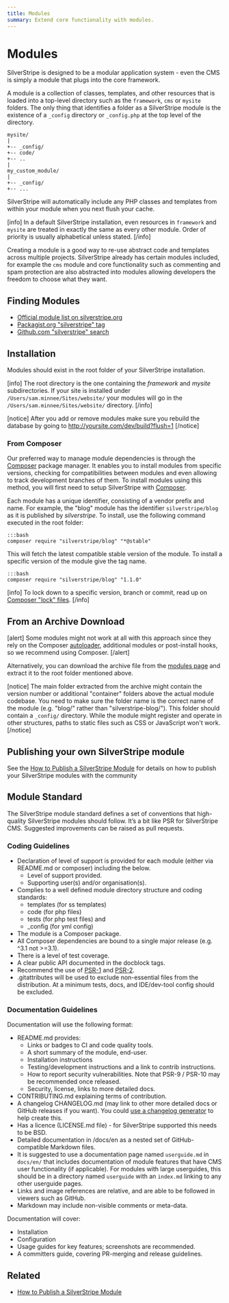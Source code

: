 ```yaml
---
title: Modules
summary: Extend core functionality with modules.
---
```

# Modules

SilverStripe is designed to be a modular application system - even the CMS is simply a module that plugs into the core
framework.

A module is a collection of classes, templates, and other resources that is loaded into a top-level directory such as 
the `framework`, `cms` or `mysite` folders. The only thing that identifies a folder as a SilverStripe module is the 
existence of a `_config` directory or `_config.php` at the top level of the directory.

	mysite/
	|
	+-- _config/
	+-- code/
	+-- ..
	|
	my_custom_module/
	|
	+-- _config/
	+-- ...

SilverStripe will automatically include any PHP classes and templates from within your module when you next flush your
cache.

[info] 
In a default SilverStripe installation, even resources in `framework` and `mysite` are treated in exactly the same as 
every other module. Order of priority is usually alphabetical unless stated.
[/info]

Creating a module is a good way to re-use abstract code and templates across multiple projects. SilverStripe already 
has certain modules included, for example the `cms` module and core functionality such as commenting and spam protection
are also abstracted into modules allowing developers the freedom to choose what they want.


## Finding Modules

* [Official module list on silverstripe.org](http://addons.silverstripe.org/)
* [Packagist.org "silverstripe" tag](https://packagist.org/search/?tags=silverstripe)
* [Github.com "silverstripe" search](https://github.com/search?q=silverstripe&ref=commandbar)

## Installation

Modules should exist in the root folder of your SilverStripe installation.

[info]
The root directory is the one containing the *framework* and *mysite* subdirectories. If your site is installed under
`/Users/sam.minnee/Sites/website/` your modules will go in the `/Users/sam.minnee/Sites/website/` directory.
[/info]

[notice]
After you add or remove modules make sure you rebuild the database by going to http://yoursite.com/dev/build?flush=1
[/notice]

### From Composer

Our preferred way to manage module dependencies is through the [Composer](http://getcomposer.org) package manager. It 
enables you to install modules from specific versions, checking for compatibilities between modules and even allowing 
to track development branches of them. To install modules using this method, you will first need to setup SilverStripe
with [Composer](../../getting_started/composer).

Each module has a unique identifier, consisting of a vendor prefix and name. For example, the "blog" module has the 
identifier `silverstripe/blog` as it is published by *silverstripe*. To install, use the following command executed in 
the root folder:
	
	:::bash
	composer require "silverstripe/blog" "*@stable"

This will fetch the latest compatible stable version of the module. To install a specific version of the module give the
tag name.

	:::bash
	composer require "silverstripe/blog" "1.1.0"

[info]
To lock down to a specific version, branch or commit, read up on 
[Composer "lock" files](http://getcomposer.org/doc/01-basic-usage.md#composer-lock-the-lock-file).
[/info]

## From an Archive Download

[alert]
Some modules might not work at all with this approach since they rely on the 
Composer [autoloader](http://getcomposer.org/doc/01-basic-usage.md#autoloading), additional modules or post-install 
hooks, so we recommend using Composer.
[/alert]

Alternatively, you can download the archive file from the [modules page](http://www.silverstripe.org/modules) and 
extract it to the root folder mentioned above.

[notice]
The main folder extracted from the archive might contain the version number or additional "container" folders above the 
actual module codebase. You need to make sure the folder name is the correct name of the module (e.g. "blog/" rather 
than "silverstripe-blog/"). This folder should contain a `_config/` directory. While the module might register and 
operate in other structures, paths to static files such as CSS or JavaScript won't work.
[/notice]

## Publishing your own SilverStripe module

See the [How to Publish a SilverStripe Module](how_tos/publish_a_module) for details on how to publish your SilverStripe
modules with the community

## Module Standard

The SilverStripe module standard defines a set of conventions that high-quality SilverStripe modules should follow. It’s a bit like PSR for SilverStripe CMS. Suggested improvements can be raised as pull requests.

### Coding Guidelines

 * Declaration of level of support is provided for each module (either via README.md or composer) including the below.
   * Level of support provided.
   * Supporting user(s) and/or organisation(s).
 * Complies to a well defined module directory structure and coding standards:
   * templates (for ss templates)
   * code (for php files)
   * tests (for php test files) and
   * _config (for yml config)
 * The module is a Composer package.
 * All Composer dependencies are bound to a single major release (e.g. ^3.1 not >=3.1).
 * There is a level of test coverage.
 * A clear public API documented in the docblock tags.
 * Recommend the use of [PSR-1](http://www.php-fig.org/psr/psr-1/) and [PSR-2](http://www.php-fig.org/psr/psr-2/).
 * .gitattributes will be used to exclude non-essential files from the distribution. At a minimum tests, docs, and IDE/dev-tool config should be excluded.

### Documentation Guidelines

Documentation will use the following format:

 * README.md provides:
   * Links or badges to CI and code quality tools.
   * A short summary of the module, end-user.
   * Installation instructions
   * Testing/development instructions and a link to contrib instructions.
   * How to report security vulnerabilities. Note that PSR-9 / PSR-10 may be recommended once released.
   * Security, license, links to more detailed docs.
 * CONTRIBUTING.md explaining terms of contribution.
 * A changelog CHANGELOG.md (may link to other more detailed docs or GitHub releases if you want). You could [use a changelog generator](https://github.com/skywinder/Github-Changelog-Generator) to help create this.
 * Has a licence (LICENSE.md file) - for SilverStripe supported this needs to be BSD.
 * Detailed documentation in /docs/en as a nested set of GitHub-compatible Markdown files.
 * It is suggested to use a documentation page named `userguide.md` in `docs/en/` that includes documentation of module features that have CMS user functionality (if applicable). For modules with large userguides, this should be in a directory named `userguide` with an `index.md` linking to any other userguide pages.
 * Links and image references are relative, and are able to be followed in viewers such as GitHub.
 * Markdown may include non-visible comments or meta-data.

Documentation will cover:

 * Installation
 * Configuration
 * Usage guides for key features; screenshots are recommended.
 * A committers guide, covering PR-merging and release guidelines.

## Related

* [How to Publish a SilverStripe Module](how_tos/publish_a_module)
